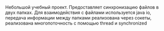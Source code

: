 Небольшой учебный проект. Предоставляет синхронизацию файлов в двух папках. Для взаимодействия с файлами используется java io, 
передача информации между папками реализована через сокеты, реализована многопоточность с помощью thread и synchronized